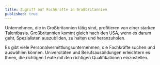 ```yaml
---
title: Zugriff auf Fachkräfte in Großbritannien
published: true
---
```


Unternehmen, die in Großbritannien tätig sind, profitieren von einer starken Talentbasis. Großbritannien kommt gleich nach den USA, wenn es darum geht, Spezialisten auszubilden, zu halten und heranzuholen.

Es gibt viele Personalvermittlungsunternehmen, die Fachkräfte suchen und auswählen können. Universitäten und Berufsausbildungen erleichtern es Ihnen, die richtigen Leute mit den richtigen Qualifikationen einzustellen.
